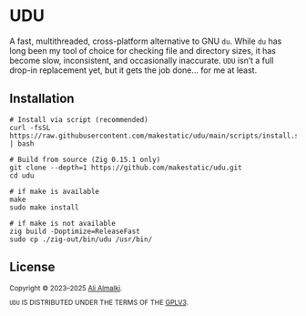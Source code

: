 # UDU

A fast, multithreaded, cross-platform alternative to GNU `du`.  While `du` has long been my tool of choice for checking file and directory sizes, it has become slow, inconsistent, and occasionally inaccurate. `UDU` isn’t a full drop-in replacement yet, but it gets the job done... for me at least.

## Installation

```console
# Install via script (recommended)
curl -fsSL https://raw.githubusercontent.com/makestatic/udu/main/scripts/install.sh | bash

# Build from source (Zig 0.15.1 only)
git clone --depth=1 https://github.com/makestatic/udu.git
cd udu

# if make is available
make
sudo make install

# if make is not available
zig build -Doptimize=ReleaseFast
sudo cp ./zig-out/bin/udu /usr/bin/
```

## License
<sub>
Copyright © 2023–2025 <a href="https://github.com/makestatic">Ali Almalki</a>.  

`UDU` IS DISTRIBUTED UNDER THE TERMS OF THE <a href="./LICENSE">GPLV3</a>.
</sub>
